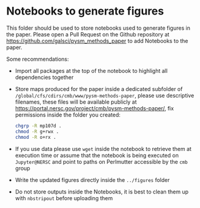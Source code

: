 # Notebooks to generate figures

This folder should be used to store notebooks used to generate figures in the paper.
Please open a Pull Request on the Github repository at https://github.com/galsci/pysm_methods_paper to add Notebooks to the paper.

Some recommendations:

* Import all packages at the top of the notebook to highlight all dependencies together
* Store maps produced for the paper inside a dedicated subfolder of `/global/cfs/cdirs/cmb/www/pysm-methods-paper`, please use descriptive filenames, these files will be available publicly at <https://portal.nersc.gov/project/cmb/pysm-methods-paper/>, fix permissions inside the folder you created:

    ```bash
    chgrp -R mp107d .
    chmod -R g+rwx .
    chmod -R o+rx .
    ```
  
* If you use data please use `wget` inside the notebook to retrieve them at execution time or assume that the notebook is being executed on `Jupyter@NERSC` and point to paths on Perlmutter accessible by the `cmb` group
* Write the updated figures directly inside the `../figures` folder
* Do not store outputs inside the Notebooks, it is best to clean them up with `nbstripout` before uploading them

